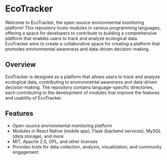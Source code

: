 # EcoTracker

Welcome to EcoTracker, the open-source environmental monitoring platform! This repository hosts modules in various programming languages, offering a space for developers to contribute to building a comprehensive platform that enables users to track and analyze ecological data. EcoTracker aims to create a collaborative space for creating a platform that promotes environmental awareness and data-driven decision-making.

## Overview

EcoTracker is designed as a platform that allows users to track and analyze ecological data, contributing to environmental awareness and data-driven decision-making. The repository contains language-specific directories, each contributing to the development of modules that improve the features and usability of EcoTracker.

## Features

- Open-source environmental monitoring platform
- Modules in React Native (mobile app), Flask (backend services), MySQL (data storage), and more
- MIT, Apache 2.0, GPL, and other licenses
- Provides tools for data collection, analysis, visualization, and community engagement
